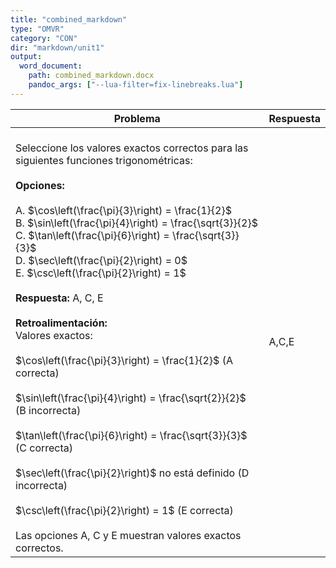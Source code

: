 ```yaml
---
title: "combined_markdown"
type: "OMVR"
category: "CON"
dir: "markdown/unit1"
output:
  word_document:
    path: combined_markdown.docx
    pandoc_args: ["--lua-filter=fix-linebreaks.lua"]
---
```


| Problema | Respuesta |
|----------|--------|
| <br>Seleccione los valores exactos correctos para las siguientes funciones trigonométricas:<br><br>**Opciones:**<br><br>A. $\cos\left(\frac{\pi}{3}\right) = \frac{1}{2}$  <br>B. $\sin\left(\frac{\pi}{4}\right) = \frac{\sqrt{3}}{2}$  <br>C. $\tan\left(\frac{\pi}{6}\right) = \frac{\sqrt{3}}{3}$  <br>D. $\sec\left(\frac{\pi}{2}\right) = 0$  <br>E. $\csc\left(\frac{\pi}{2}\right) = 1$<br><br>**Respuesta:** A, C, E<br><br>**Retroalimentación:**<br>Valores exactos:<br><br>$\cos\left(\frac{\pi}{3}\right) = \frac{1}{2}$ (A correcta)<br><br>$\sin\left(\frac{\pi}{4}\right) = \frac{\sqrt{2}}{2}$ (B incorrecta)<br><br>$\tan\left(\frac{\pi}{6}\right) = \frac{\sqrt{3}}{3}$ (C correcta)  <br><br>$\sec\left(\frac{\pi}{2}\right)$ no está definido (D incorrecta)<br><br>$\csc\left(\frac{\pi}{2}\right) = 1$ (E correcta)<br><br>Las opciones A, C y E muestran valores exactos correctos. | A,C,E |
